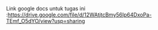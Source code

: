 Link google docs untuk tugas ini :https://drive.google.com/file/d/12WAtjtcBmy56Ip64DxoPa-TEmf_O5dYO/view?usp=sharing